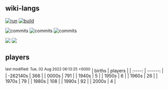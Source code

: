 ## wiki-langs
[![run](https://github.com/dreamerminsk/wiki-langs/actions/workflows/run.yml/badge.svg)](https://github.com/dreamerminsk/wiki-langs/actions/workflows/run.yml)
[![build](https://github.com/dreamerminsk/wiki-langs/actions/workflows/build.yml/badge.svg)](https://github.com/dreamerminsk/wiki-langs/actions/workflows/build.yml)

![commits](https://img.shields.io/github/commit-activity/y/dreamerminsk/wiki-langs)
![commits](https://img.shields.io/github/commit-activity/m/dreamerminsk/wiki-langs)
![commits](https://img.shields.io/github/commit-activity/w/dreamerminsk/wiki-langs)

![](https://img.shields.io/github/languages/code-size/dreamerminsk/wiki-langs)
![](https://img.shields.io/github/repo-size/dreamerminsk/wiki-langs)

## players
<sup>last modified: Tue, 02 Aug 2022 06:13:25 +0000</sup>
| births | players |
| :----: | ------: |
| -262140s | 366 |
| 0000s | 791 |
| 1940s | 5 |
| 1950s | 6 |
| 1960s | 26 |
| 1970s | 79 |
| 1980s | 108 |
| 1990s | 92 |
| 2000s | 4 |

